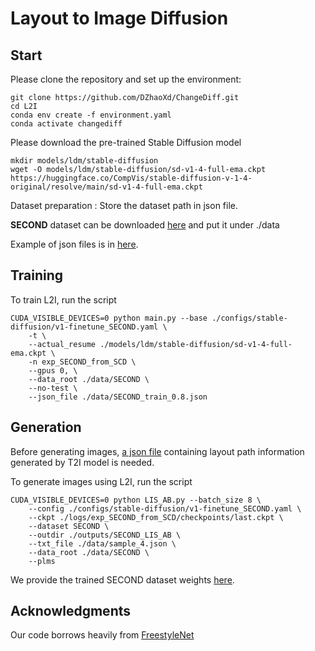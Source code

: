# Layout to Image Diffusion

## Start
Please clone the repository and set up the environment:
```
git clone https://github.com/DZhaoXd/ChangeDiff.git
cd L2I
conda env create -f environment.yaml
conda activate changediff
```

Please download the pre-trained Stable Diffusion model
```
mkdir models/ldm/stable-diffusion
wget -O models/ldm/stable-diffusion/sd-v1-4-full-ema.ckpt https://huggingface.co/CompVis/stable-diffusion-v-1-4-original/resolve/main/sd-v1-4-full-ema.ckpt
```

Dataset preparation : Store the dataset path in json file.

**SECOND** dataset can be downloaded [here](https://captain-whu.github.io/SCD/) and put it under ./data

Example of json files is in [here](./data/SECOND_train_0.8.json).

## Training

To train L2I, run the script [](./train_SECOND.sh)
```shell
CUDA_VISIBLE_DEVICES=0 python main.py --base ./configs/stable-diffusion/v1-finetune_SECOND.yaml \
    -t \
    --actual_resume ./models/ldm/stable-diffusion/sd-v1-4-full-ema.ckpt \
    -n exp_SECOND_from_SCD \
    --gpus 0, \
    --data_root ./data/SECOND \
    --no-test \
    --json_file ./data/SECOND_train_0.8.json
```

## Generation

Before generating images, [a json file](./data/sample_4.json) containing layout path information generated by T2I model is needed.

To generate images using L2I, run the script [](./sample_SECOND_AB.sh)
```shell
CUDA_VISIBLE_DEVICES=0 python LIS_AB.py --batch_size 8 \
    --config ./configs/stable-diffusion/v1-finetune_SECOND.yaml \
    --ckpt ./logs/exp_SECOND_from_SCD/checkpoints/last.ckpt \
    --dataset SECOND \
    --outdir ./outputs/SECOND_LIS_AB \
    --txt_file ./data/sample_4.json \
    --data_root ./data/SECOND \
    --plms
```

We provide the trained SECOND dataset weights [here](https://drive.google.com/file/d/1m0j4ej6ELfDyHSOAupRX8NYKkMJvvURM/view?usp=drive_link).

## Acknowledgments
Our code borrows heavily from [FreestyleNet](https://github.com/essunny310/FreestyleNet)